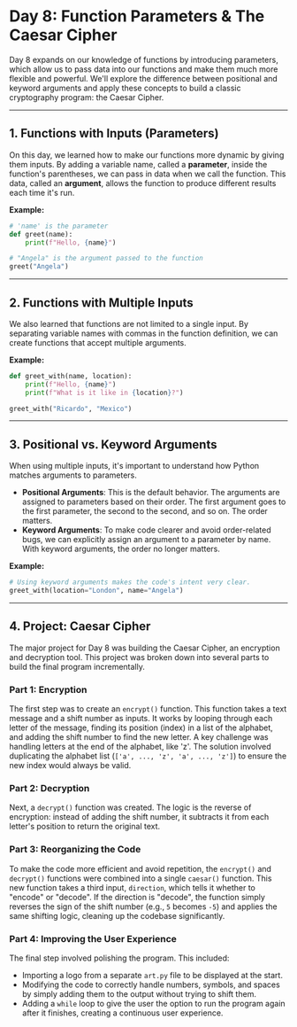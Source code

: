 # Day 8: Function Parameters & The Caesar Cipher

Day 8 expands on our knowledge of functions by introducing parameters, which allow us to pass data into our functions and make them much more flexible and powerful. We'll explore the difference between positional and keyword arguments and apply these concepts to build a classic cryptography program: the Caesar Cipher.

---

## 1. Functions with Inputs (Parameters)

On this day, we learned how to make our functions more dynamic by giving them inputs. By adding a variable name, called a **parameter**, inside the function's parentheses, we can pass in data when we call the function. This data, called an **argument**, allows the function to produce different results each time it's run.

**Example:**
```python
# 'name' is the parameter
def greet(name):
    print(f"Hello, {name}")

# "Angela" is the argument passed to the function
greet("Angela")
```

---

## 2. Functions with Multiple Inputs

We also learned that functions are not limited to a single input. By separating variable names with commas in the function definition, we can create functions that accept multiple arguments.

**Example:**
```python
def greet_with(name, location):
    print(f"Hello, {name}")
    print(f"What is it like in {location}?")

greet_with("Ricardo", "Mexico")
```

---

## 3. Positional vs. Keyword Arguments

When using multiple inputs, it's important to understand how Python matches arguments to parameters.

-   **Positional Arguments**: This is the default behavior. The arguments are assigned to parameters based on their order. The first argument goes to the first parameter, the second to the second, and so on. The order matters.
-   **Keyword Arguments**: To make code clearer and avoid order-related bugs, we can explicitly assign an argument to a parameter by name. With keyword arguments, the order no longer matters.

**Example:**
```python
# Using keyword arguments makes the code's intent very clear.
greet_with(location="London", name="Angela")
```

---

## 4. Project: Caesar Cipher

The major project for Day 8 was building the Caesar Cipher, an encryption and decryption tool. This project was broken down into several parts to build the final program incrementally.

### Part 1: Encryption
The first step was to create an `encrypt()` function. This function takes a text message and a shift number as inputs. It works by looping through each letter of the message, finding its position (index) in a list of the alphabet, and adding the shift number to find the new letter. A key challenge was handling letters at the end of the alphabet, like 'z'. The solution involved duplicating the alphabet list (`['a', ..., 'z', 'a', ..., 'z']`) to ensure the new index would always be valid.

### Part 2: Decryption
Next, a `decrypt()` function was created. The logic is the reverse of encryption: instead of adding the shift number, it subtracts it from each letter's position to return the original text.

### Part 3: Reorganizing the Code
To make the code more efficient and avoid repetition, the `encrypt()` and `decrypt()` functions were combined into a single `caesar()` function. This new function takes a third input, `direction`, which tells it whether to "encode" or "decode". If the direction is "decode", the function simply reverses the sign of the shift number (e.g., `5` becomes `-5`) and applies the same shifting logic, cleaning up the codebase significantly.

### Part 4: Improving the User Experience
The final step involved polishing the program. This included:
-   Importing a logo from a separate `art.py` file to be displayed at the start.
-   Modifying the code to correctly handle numbers, symbols, and spaces by simply adding them to the output without trying to shift them.
-   Adding a `while` loop to give the user the option to run the program again after it finishes, creating a continuous user experience.
